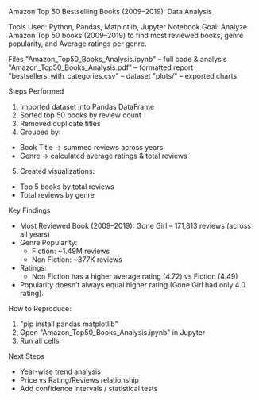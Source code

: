 Amazon Top 50 Bestselling Books (2009–2019): Data Analysis

Tools Used: Python, Pandas, Matplotlib, Jupyter Notebook
Goal: Analyze Amazon Top 50 books (2009–2019) to find most reviewed books, genre popularity, and Average ratings per genre.

Files
 "Amazon_Top50_Books_Analysis.ipynb" – full code & analysis
 "Amazon_Top50_Books_Analysis.pdf" – formatted report
 "bestsellers_with_categories.csv" – dataset
 "plots/" – exported charts

Steps Performed
 1. Imported dataset into Pandas DataFrame
 2. Sorted top 50 books by review count
 3. Removed duplicate titles
 4. Grouped by:
   - Book Title → summed reviews across years
   - Genre → calculated average ratings & total reviews
 5. Created visualizations:
   - Top 5 books by total reviews
   - Total reviews by genre

Key Findings
- Most Reviewed Book (2009–2019):
  Gone Girl – 171,813 reviews (across all years)
- Genre Popularity:  
  - Fiction: ~1.49M reviews  
  - Non Fiction: ~377K reviews
- Ratings: 
  - Non Fiction has a higher average rating (4.72) vs Fiction (4.49)
- Popularity doesn’t always equal higher rating (Gone Girl had only 4.0 rating).

How to Reproduce:
1. "pip install pandas matplotlib"
2. Open "Amazon_Top50_Books_Analysis.ipynb" in Jupyter
3. Run all cells

Next Steps
- Year-wise trend analysis
- Price vs Rating/Reviews relationship
- Add confidence intervals / statistical tests